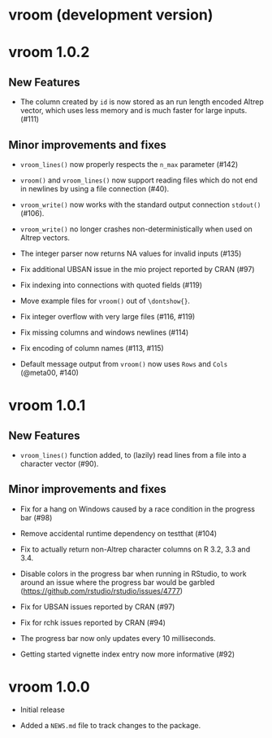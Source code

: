 # vroom (development version)

# vroom 1.0.2

## New Features

* The column created by `id` is now stored as an run length encoded Altrep
  vector, which uses less memory and is much faster for large inputs. (#111)

## Minor improvements and fixes

* `vroom_lines()` now properly respects the `n_max` parameter (#142)

* `vroom()` and `vroom_lines()` now support reading files which do not end in
  newlines by using a file connection (#40).

* `vroom_write()` now works with the standard output connection `stdout()` (#106).

* `vroom_write()` no longer crashes non-deterministically when used on Altrep vectors.

* The integer parser now returns NA values for invalid inputs (#135)

* Fix additional UBSAN issue in the mio project reported by CRAN (#97)

* Fix indexing into connections with quoted fields (#119)

* Move example files for `vroom()` out of `\dontshow{}`.

* Fix integer overflow with very large files (#116, #119)

* Fix missing columns and windows newlines (#114)

* Fix encoding of column names (#113, #115)

* Default message output from `vroom()` now uses `Rows` and `Cols` (@meta00, #140)

# vroom 1.0.1

## New Features

* `vroom_lines()` function added, to (lazily) read lines from a file into a
  character vector (#90).

## Minor improvements and fixes

* Fix for a hang on Windows caused by a race condition in the progress bar (#98)

* Remove accidental runtime dependency on testthat (#104)

* Fix to actually return non-Altrep character columns on R 3.2, 3.3 and 3.4.

* Disable colors in the progress bar when running in RStudio, to work around an
  issue where the progress bar would be garbled (https://github.com/rstudio/rstudio/issues/4777)

* Fix for UBSAN issues reported by CRAN (#97)

* Fix for rchk issues reported by CRAN (#94)

* The progress bar now only updates every 10 milliseconds.

* Getting started vignette index entry now more informative (#92)

# vroom 1.0.0

* Initial release

* Added a `NEWS.md` file to track changes to the package.
